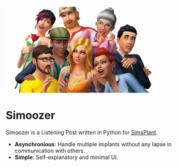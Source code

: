 ![Sims](res/sims.jpg)

# Simoozer

Simoozer is a Listening Post written in Python for [SimsPlant](https://github.com/allpurposebucket/SimsPlant).

- __Asynchronious__: Handle multiple implants without any lapse in communication with others. 
- __Simple__: Self-explanatory and minimal UI.